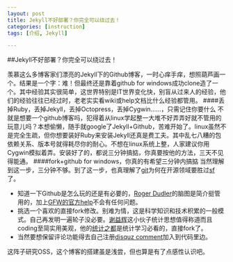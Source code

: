 ```yaml
---
layout: post
title: Jekyll不好部署？你完全可以绕过去！
categories: [instruction]
tags: [介绍, Jekyll]

---
```

##Jekyll不好部署？你完全可以绕过去！

羡慕这么多博客家们漂亮的Jekyll下的Github博客，一时心痒手痒，想照葫芦画一个。结果是一个字：难！但最终还是靠着github for windows成功clone造了一个。其中经验其实很简单，这世界特别是IT世界变化快，别盲从过来人的经验，他们的经验往往已经过时，老老实实看wiki或help文档比什么经验都管用。
####丢掉Ruby，丢掉Jekyll，丢掉Octopress，丢掉Cygwin……，只需记住你要什么
不就是想要一个github博客吗，犯得着从linux学起整一大堆不好弄弄好就不管用的玩意儿吗？本想偷懒，随手就google了Jekyll+Github，苦难开始了。linux虽然不是完全生疏，但你想要装好Ruby来安装Jekyll还真是费工夫。其中乱七八糟的包依赖关系、版本号就得耗尽你的耐心。不想在linux系统上整，人家建议你用Cygwin模拟着弄。安装好了的，都说三分钟搞掂，你真要按他的方法，三天不见得能通。
####fork+github for windows，你真的有希望三分钟内搞掂
当然理解到这一步，三分钟不够。到了这一步，也真理解了[git](http://github.com/)为何在开源领域要胜过[sf](http://sourceforge.net/)了。
- 知道一下Github是怎么玩的还是有必要的，[Roger Dudler](http://rogerdudler.github.io/git-guide/index.zh.html)的脑图是简介挺管用的，加上[GFW的官方help](http://windows.github.com/help.html/)不会有任何问题。
- 挑选一个喜欢的直接fork修改。别难为情，这是科学知识和技术积累的一般模式。自己再发明一遍轮子没必要。[谢益辉](http://yihui.name)这小伙子统计思想值得称道而且coding至简实用美观，他的[统计之都](http://cos.name/)是统计学习必看的，直接fork了。
- 当然要想保留评论功能得去自己注册[disquz comment](http://disqus.com/)加入到代码里边。

这阵子研究OSS，这个博客的搭建虽是浅尝，但也算是有了点感性认识吧。
